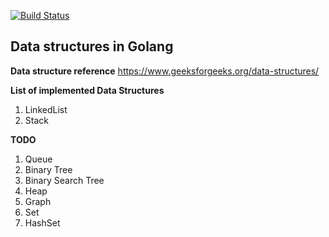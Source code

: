 
[![Build Status](https://travis-ci.org/amithnair91/gods.svg?branch=master)](https://travis-ci.org/amithnair91/gods)

## Data structures in Golang

**Data structure reference**
https://www.geeksforgeeks.org/data-structures/

**List of implemented Data Structures**

1. LinkedList
2. Stack


**TODO**

1. Queue
2. Binary Tree
3. Binary Search Tree
4. Heap
5. Graph
6. Set
7. HashSet
